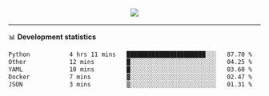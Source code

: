 <h3 align="center">
  <a href="https://github.com/hwalker928">
      <img src="https://github-profile-trophy.vercel.app/?username=hwalker928&no-bg=true&no-frame=true">
  </a>
</h3>


<hr>

📊 **Development statistics**

<!--START_SECTION:waka-->

```txt
Python           4 hrs 11 mins   ██████████████████████░░░   87.70 %
Other            12 mins         █░░░░░░░░░░░░░░░░░░░░░░░░   04.25 %
YAML             10 mins         █░░░░░░░░░░░░░░░░░░░░░░░░   03.60 %
Docker           7 mins          ▓░░░░░░░░░░░░░░░░░░░░░░░░   02.47 %
JSON             3 mins          ▒░░░░░░░░░░░░░░░░░░░░░░░░   01.31 %
```

<!--END_SECTION:waka-->
